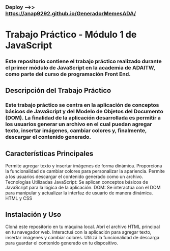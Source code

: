 ### Deploy -->> https://anap9292.github.io/GeneradorMemesADA/
# Trabajo Práctico - Módulo 1 de JavaScript
### Este repositorio contiene el trabajo práctico realizado durante el primer módulo de JavaScript en la academia de ADAITW, como parte del curso de programación Front End.

## Descripción del Trabajo Práctico
### Este trabajo práctico se centra en la aplicación de conceptos básicos de JavaScript y del Modelo de Objetos del Documento (DOM). La finalidad de la aplicación desarrollada es permitir a los usuarios generar un archivo en el cual puedan agregar texto, insertar imágenes, cambiar colores y, finalmente, descargar el contenido generado.

## Características Principales
Permite agregar texto y insertar imágenes de forma dinámica.
Proporciona la funcionalidad de cambiar colores para personalizar la apariencia.
Permite a los usuarios descargar el contenido generado como un archivo.
Tecnologías Utilizadas
JavaScript: Se aplican conceptos básicos de JavaScript para la lógica de la aplicación.
DOM: Se interactúa con el DOM para manipular y actualizar la interfaz de usuario de manera dinámica.
HTML y CSS
## Instalación y Uso
Cloná este repositorio en tu máquina local.
Abrí el archivo HTML principal en tu navegador web.
Interactuá con la aplicación para agregar texto, insertar imágenes y cambiar colores.
Utilizá la funcionalidad de descarga para guardar el contenido generado en tu dispositivo.
